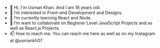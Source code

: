 - 👋 Hi, I'm Usman Khan. And I am 18 years old.
- 👀 I’m interested in Front-end Development and Designs.
- 🌱 I’m currently learning React and Node.
- 💞️ I’m want to collaborate on Beginner Level JavaScript Projects and as well as React.js Projects.
- 📫 How to reach me. You can reach me here as well as on my Instagram at @usmankh07

<!---
usman03777/usman03777 is a ✨ special ✨ repository because its `README.md` (this file) appears on your GitHub profile.
You can click the Preview link to take a look at your changes.
--->
